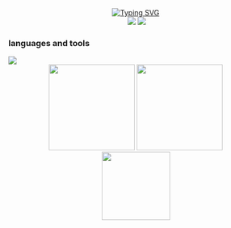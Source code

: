 <div align="center">
    <a href="https://git.io/typing-svg"><img src="https://readme-typing-svg.herokuapp.com?font=Fira+Code&size=40&pause=1000&center=true&vCenter=true&width=870&height=100&lines=%3C+%F0%9F%91%8B%F0%9F%8F%BBHello!+I+am+NevermoreYu!+%2F%3E" alt="Typing SVG" /></a>
</div>

<div align="center">
    <a href="https://github.com/xumingyu2018"><img src="https://img.shields.io/badge/dynamic/json?logoColor=fff&logo=Github&color=000&labelColor=666&label=Github&query=%24.data.totalSubs&suffix=%20followers&url=https%3A%2F%2Fapi.spencerwoo.com%2Fsubstats%2F%3Fsource%3Dgithub%26queryKey%3Dxumingyu2018" alt=""></a>
    <a href="https://xumingyu2018.github.io/"><img src="https://img.shields.io/badge/NevermoreYu-%E5%8D%9A%E5%AE%A2-blue"></a>
    <img src="https://komarev.com/ghpvc/?username=xumingyu2018&&style=flat-square">
</div>

### languages and tools
<img src="https://skillicons.dev/icons?i=html,css,js,ts,vue,nodejs,react,git,vite,vscode,java,spring,mysql,idea" />

<div align="center">
    <img src="https://github-readme-stats-git-masterrstaa-rickstaa.vercel.app/api?username=xumingyu2018&theme=tokyonight&show_icons=true" height="170px">
    <img src="https://github-readme-stats-git-masterrstaa-rickstaa.vercel.app/api/top-langs/?username=xumingyu2018&layout=compact&theme=tokyonight" height="170px">
<div>


<div align="center"> 
  <img height="135px" src="https://github-readme-streak-stats.herokuapp.com/?user=xumingyu2018&card_width=1106" /> 
</div>
